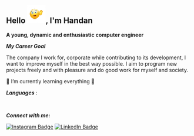## Hello <img src="https://github.com/hndn61/hndn61/blob/main/merhaba.jpg" width="50px">, I'm Handan

**A young, dynamic and enthusiastic computer engineer**

***My Career Goal*** 

The company I work for, corporate while contributing to its development, I want to improve myself in the best way possible. I aim to program new projects freely and with pleasure and do good work for myself and society.

🌱 I’m currently learning everything 🤣

***Languages*** :

<img src="" width="auto"> <img src="" width="auto"> <img src="" width="auto"> <img src="" width="auto"> <img src="" width="auto">

***Connect with me:***

[![Instagram Badge](https://img.shields.io/badge/-Instagram-C13584?style=flat-quare&labelColor=C13584&logo=instagram&logoColor=white&link=link)](https://www.instagram.com/handangunaydinn/) [![LinkedIn Badge](https://img.shields.io/badge/-Linkedin-blue?style=flat-quare&labelColor=blue&logo=Linkedin&logoColor=white&link=link)](https://www.linkedin.com/in/handan-g%C3%BCnayd%C4%B1n-05a348182/?msgConversationId=6573569308167933952&msgOverlay=true)
















                                                     















